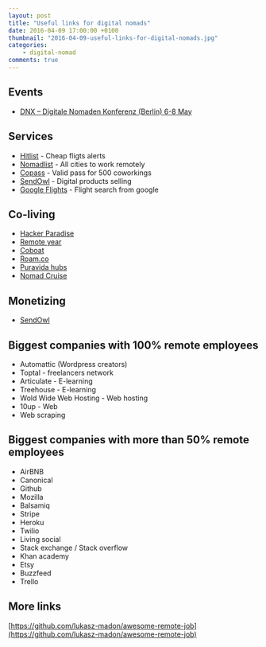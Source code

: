 ```yaml
---
layout: post
title: "Useful links for digital nomads"
date: 2016-04-09 17:00:00 +0100
thumbnail: "2016-04-09-useful-links-for-digital-nomads.jpg"
categories:
    - digital-nomad
comments: true    
---
```

## Events
* [DNX – Digitale Nomaden Konferenz (Berlin) 6-8 May](http://www.dnx-berlin.de/)

## Services
* [Hitlist](http://www.hitlistapp.com/) - Cheap fligts alerts
* [Nomadlist](https://nomadlist.com/) - All cities to work remotely
* [Copass](https://copass.org/) - Valid pass for 500 coworkings
* [SendOwl](https://www.sendowl.com/) - Digital products selling
* [Google Flights](https://www.google.es/flights/) - Flight search from google

## Co-living

* [Hacker Paradise](http://www.hackerparadise.org/)
* [Remote year](http://www.remoteyear.com/)
* [Coboat](https://www.coboat.org/)
* [Roam.co](http://www.roam.co/)
* [Puravida hubs](http://puravidahubs.com/)
* [Nomad Cruise](http://www.nomadcruise.com/)

## Monetizing

* [SendOwl](https://www.sendowl.com/)

## Biggest companies with 100% remote employees

* Automattic (Wordpress creators)
* Toptal - freelancers network
* Articulate - E-learning
* Treehouse - E-learning
* Wold Wide Web Hosting - Web hosting
* 10up - Web
* Web scraping

## Biggest companies with more than 50% remote employees

* AirBNB
* Canonical
* Github
* Mozilla
* Balsamiq
* Stripe
* Heroku
* Twilio
* Living social
* Stack exchange / Stack overflow
* Khan academy
* Etsy
* Buzzfeed
* Trello

## More links

[https://github.com/lukasz-madon/awesome-remote-job](https://github.com/lukasz-madon/awesome-remote-job)

